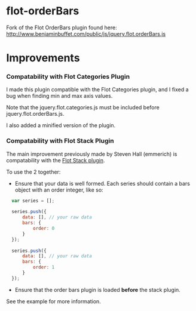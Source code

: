 flot-orderBars
==============

Fork of the Flot OrderBars plugin found here: http://www.benjaminbuffet.com/public/js/jquery.flot.orderBars.js

Improvements
============

### Compatability with Flot Categories Plugin
I made this plugin compatible with the Flot Categories plugin, and I fixed a bug when finding min and max axis values.

Note that the jquery.flot.categories.js must be included before jquery.flot.orderBars.js.

I also added a minified version of the plugin.

### Compatability with Flot Stack Plugin
The main improvement previously made by Steven Hall (emmerich) is compatability with the [Flot Stack plugin](https://github.com/flot/flot/blob/master/jquery.flot.stack.js).

To use the 2 together:
* Ensure that your data is well formed. Each series should contain a bars object with an order integer, like so:
```javascript
  var series = [];
  
  series.push({
      data: [], // your raw data
      bars: {
          order: 0
      }
  });
  
  series.push({
      data: [], // your raw data
      bars: {
          order: 1
      }
  });
```

* Ensure that the order bars plugin is loaded __before__ the stack plugin.

See the example for more information.


